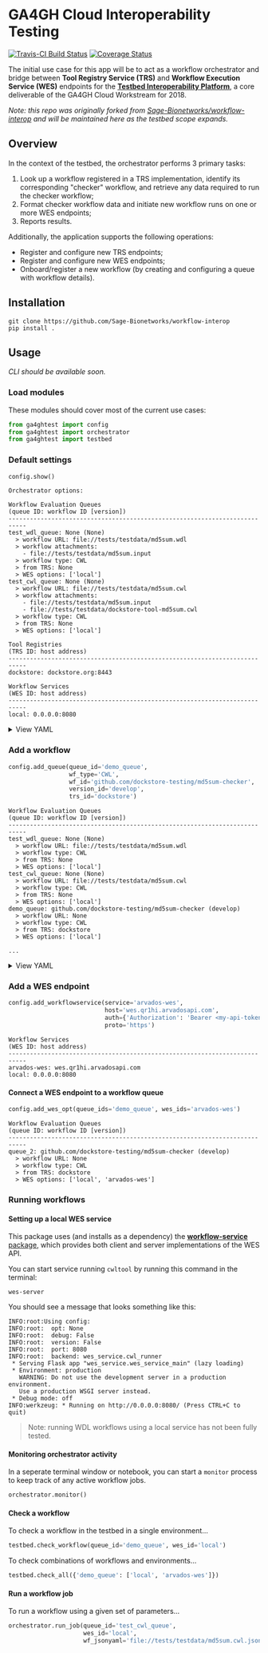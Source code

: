 # GA4GH Cloud Interoperability Testing

[![Travis-CI Build Status](https://travis-ci.org/ga4gh/cloud-interop-testing.svg?branch=develop)](https://travis-ci.org/ga4gh/cloud-interop-testing.svg?branch=develop) 
[![Coverage Status](https://coveralls.io/repos/github/ga4gh/cloud-interop-testing/badge.svg?branch=develop)](https://coveralls.io/ga4gh/cloud-interop-testing?branch=develop)


The initial use case for this app will be to act as a workflow orchestrator and bridge between **Tool Registry Service (TRS)** and **Workflow Execution Service (WES)** endpoints for the [**Testbed Interoperability Platform**](https://docs.google.com/document/d/12Mq4v7o5VKF-DkFTQwsUQ-aWZ5aBeIcl_5YrhbaSv7M/edit?usp=sharing), a core deliverable of the GA4GH Cloud Workstream for 2018.

*Note: this repo was originally forked from [Sage-Bionetworks/workflow-interop](https://github.com/Sage-Bionetworks/workflow-interop) and will be maintained here as the testbed scope expands.*

## Overview

In the context of the testbed, the orchestrator performs 3 primary tasks:

1. Look up a workflow registered in a TRS implementation, identify its corresponding "checker" workflow, and retrieve any data required to run the checker workflow;
2. Format checker workflow data and initiate new workflow runs on one or more WES endpoints;
3. Reports results.

Additionally, the application supports the following operations:

+ Register and configure new TRS endpoints;
+ Register and configure new WES endpoints;
+ Onboard/register a new workflow (by creating and configuring a queue with workflow details).

## Installation

```console
git clone https://github.com/Sage-Bionetworks/workflow-interop
pip install .
```


## Usage

*CLI should be available soon.*

### Load modules

These modules should cover most of the current use cases:

```python
from ga4ghtest import config
from ga4ghtest import orchestrator
from ga4ghtest import testbed
```

### Default settings

```python
config.show()
```

```console
Orchestrator options:

Workflow Evaluation Queues
(queue ID: workflow ID [version])
---------------------------------------------------------------------------
test_wdl_queue: None (None)
  > workflow URL: file://tests/testdata/md5sum.wdl
  > workflow attachments:
    - file://tests/testdata/md5sum.input
  > workflow type: CWL
  > from TRS: None
  > WES options: ['local']
test_cwl_queue: None (None)
  > workflow URL: file://tests/testdata/md5sum.cwl
  > workflow attachments:
    - file://tests/testdata/md5sum.input
    - file://tests/testdata/dockstore-tool-md5sum.cwl
  > workflow type: CWL
  > from TRS: None
  > WES options: ['local']

Tool Registries
(TRS ID: host address)
---------------------------------------------------------------------------
dockstore: dockstore.org:8443

Workflow Services
(WES ID: host address)
---------------------------------------------------------------------------
local: 0.0.0.0:8080
```

<details>

<summary>View YAML</summary>

```yaml
queues:
  test_cwl_queue:
    target_queue: null
    trs_id: null
    version_id: null
    wes_default: local
    wes_opts:
    - local
    workflow_attachments:
    - file://tests/testdata/md5sum.input
    - file://tests/testdata/dockstore-tool-md5sum.cwl
    workflow_id: null
    workflow_type: CWL
    workflow_url: file://tests/testdata/md5sum.cwl
  test_wdl_queue:
    target_queue: null
    trs_id: null
    version_id: null
    wes_default: local
    wes_opts:
    - local
    workflow_attachments:
    - file://tests/testdata/md5sum.input
    workflow_id: null
    workflow_type: CWL
    workflow_url: file://tests/testdata/md5sum.wdl
toolregistries:
  dockstore:
    auth:
      Authorization: ''
    host: dockstore.org:8443
    proto: https
workflowservices:
  local:
    auth:
      Authorization: ''
    host: 0.0.0.0:8080
    proto: http
```

</details>

### Add a workflow

```python
config.add_queue(queue_id='demo_queue',
                 wf_type='CWL',
                 wf_id='github.com/dockstore-testing/md5sum-checker',
                 version_id='develop',
                 trs_id='dockstore')
```

```console
Workflow Evaluation Queues
(queue ID: workflow ID [version])
---------------------------------------------------------------------------
test_wdl_queue: None (None)
  > workflow URL: file://tests/testdata/md5sum.wdl
  > workflow type: CWL
  > from TRS: None
  > WES options: ['local']
test_cwl_queue: None (None)
  > workflow URL: file://tests/testdata/md5sum.cwl
  > workflow type: CWL
  > from TRS: None
  > WES options: ['local']
demo_queue: github.com/dockstore-testing/md5sum-checker (develop)
  > workflow URL: None
  > workflow type: CWL
  > from TRS: dockstore
  > WES options: ['local']

...
```

<details>

<summary>View YAML</summary>

```yaml
demo_queue:
  target_queue: null
  trs_id: dockstore
  version_id: develop
  wes_default: local
  wes_opts:
  - local
  workflow_attachments: null
  workflow_id: github.com/dockstore-testing/md5sum-checker
  workflow_type: CWL
  workflow_url: null
```

</details>

### Add a WES endpoint

```python
config.add_workflowservice(service='arvados-wes',
                           host='wes.qr1hi.arvadosapi.com',
                           auth={'Authorization': 'Bearer <my-api-token>'},
                           proto='https')
```

```console
Workflow Services
(WES ID: host address)
---------------------------------------------------------------------------
arvados-wes: wes.qr1hi.arvadosapi.com
local: 0.0.0.0:8080
```

#### Connect a WES endpoint to a workflow queue

```python
config.add_wes_opt(queue_ids='demo_queue', wes_ids='arvados-wes')
```

```console
Workflow Evaluation Queues
(queue ID: workflow ID [version])
---------------------------------------------------------------------------
queue_2: github.com/dockstore-testing/md5sum-checker (develop)
  > workflow URL: None
  > workflow type: CWL
  > from TRS: dockstore
  > WES options: ['local', 'arvados-wes']
```

### Running workflows

#### Setting up a local WES service

This package uses (and installs as a dependency) the [**workflow-service** package](https://github.com/common-workflow-language/workflow-service), which provides both client and server implementations of the WES API.

You can start service running `cwltool` by running this command in the terminal:

```console
wes-server
```

You should see a message that looks something like this:

```console
INFO:root:Using config:
INFO:root:  opt: None
INFO:root:  debug: False
INFO:root:  version: False
INFO:root:  port: 8080
INFO:root:  backend: wes_service.cwl_runner
 * Serving Flask app "wes_service.wes_service_main" (lazy loading)
 * Environment: production
   WARNING: Do not use the development server in a production environment.
   Use a production WSGI server instead.
 * Debug mode: off
INFO:werkzeug: * Running on http://0.0.0.0:8080/ (Press CTRL+C to quit)
```

> Note: running WDL workflows using a local service has not been fully tested.

#### Monitoring orchestrator activity

In a seperate terminal window or notebook, you can start a `monitor` process to keep track of any active workflow jobs.

```python
orchestrator.monitor()
```
#### Check a workflow

To check a workflow in the testbed in a single environment...

```python
testbed.check_workflow(queue_id='demo_queue', wes_id='local')
```

To check combinations of workflows and environments...

```python
testbed.check_all({'demo_queue': ['local', 'arvados-wes']})
```

#### Run a workflow job

To run a workflow using a given set of parameters...

```python
orchestrator.run_job(queue_id='test_cwl_queue',
                     wes_id='local',
                     wf_jsonyaml='file://tests/testdata/md5sum.cwl.json')
```
